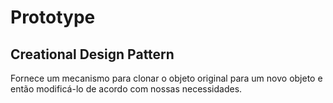 
# Prototype

## Creational Design Pattern


Fornece um mecanismo para clonar o objeto original para um novo objeto e então modificá-lo de acordo com nossas necessidades.